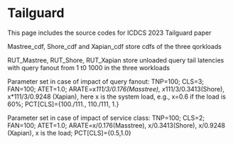 # Tailguard
This page includes the source codes for ICDCS 2023 Tailguard paper

Mastree_cdf, Shore_cdf and Xapian_cdf store cdfs of the three qorkloads

RUT_Mastree, RUT_Shore, RUT_Xapian store unloaded query tail latencies with query fanout from 1 t0 1000 in the three workloads

Parameter set in case of impact of query fanout:  TNP=100; CLS=3; FAN=100; ATET=1.0; ARATE=x*111/3/0.176(Masstree), x*111/3/0.3413(Shore), x*111/3/0.9248 (Xapian), here x is the system load, e.g., x=0.6 if the load is 60%; PCT[CLS]={100./111., 110./111, 1.}

Parameter set in case of impact of service class:  TNP=100; CLS=2; FAN=100; ATET=1.0; ARATE=x/0.176(Masstree), x/0.3413(Shore), x/0.9248 (Xapian), x is the load; PCT[CLS]={0.5,1.0}
